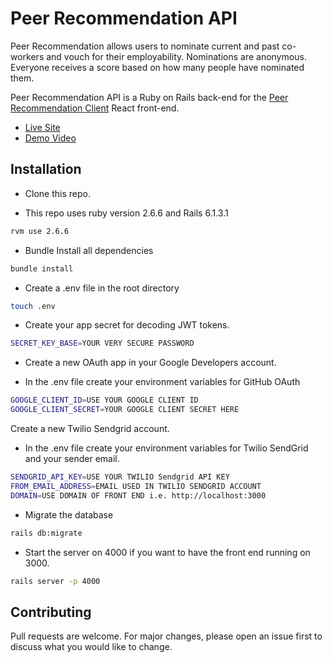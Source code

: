 # Peer Recommendation API

Peer Recommendation allows users to nominate current and past co-workers and vouch for their employability. Nominations are anonymous. Everyone receives a score based on how many people have nominated them.

Peer Recommendation API is a Ruby on Rails back-end for the [Peer Recommendation Client](https://github.com/yehudabortz/github-peer-recommendation-client) React front-end.

- [Live Site](https://github-peer-recommendation-cli.herokuapp.com)
- [Demo Video](https://drive.google.com/file/d/1cUDQedVj2yXPEsOZB3OzbqbBG74X7qiI/view?usp=sharing)

## Installation

- Clone this repo.

- This repo uses ruby version 2.6.6 and Rails 6.1.3.1

```bash
rvm use 2.6.6
```

- Bundle Install all dependencies

```bash
bundle install
```

- Create a .env file in the root directory

```bash
touch .env
```

- Create your app secret for decoding JWT tokens.

```bash
SECRET_KEY_BASE=YOUR VERY SECURE PASSWORD
```

- Create a new OAuth app in your Google Developers account.

- In the .env file create your environment variables for GitHub OAuth

```bash
GOOGLE_CLIENT_ID=USE YOUR GOOGLE CLIENT ID
GOOGLE_CLIENT_SECRET=YOUR GOOGLE CLIENT SECRET HERE
```

Create a new Twilio Sendgrid account.

- In the .env file create your environment variables for Twilio SendGrid and your sender email.

```bash
SENDGRID_API_KEY=USE YOUR TWILIO Sendgrid API KEY
FROM_EMAIL_ADDRESS=EMAIL USED IN TWILIO SENDGRID ACCOUNT
DOMAIN=USE DOMAIN OF FRONT END i.e. http://localhost:3000
```

- Migrate the database

```bash
rails db:migrate
```

- Start the server on 4000 if you want to have the front end running on 3000.

```bash
rails server -p 4000
```

## Contributing

Pull requests are welcome. For major changes, please open an issue first to discuss what you would like to change.
